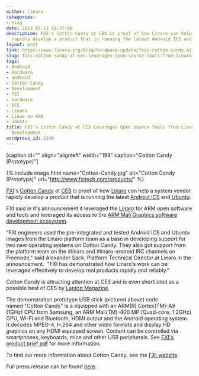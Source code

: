 ```yaml
---
author: linaro
categories:
- blog
date: 2012-01-11 19:37:08
description: FXI's Cotton Candy at CES is proof of how Linaro can help a system vendor
  rapidly develop a product that is running the latest Android ICS and Ubuntu.
layout: post
link: https://www.linaro.org/blog/hardware-update/fxis-cotton-candy-at-ces-leverages-open-source-tools-from-linaro-for-rapid-development/
slug: fxis-cotton-candy-at-ces-leverages-open-source-tools-from-linaro-for-rapid-development
tags:
- Android
- Hardware
- android
- Cotton Candy
- Development
- FXI
- hardware
- ICS
- Linaro
- Linux on ARM
- ubuntu
title: FXI's Cotton Candy at CES Leverages Open Source Tools from Linaro for Rapid
  Development
wordpress_id: 1148
---
```


[caption id="" align="alignleft" width="198" caption="Cotton Candy (Prototype)"]

{% include image.html name="Cotton-Candy.jpg" alt="Cotton Candy (Prototype)" url="http://www.fxitech.com/products/" %}

[FXI](http://www.fxitech.com/)'s [Cotton Candy](http://www.fxitech.com/products/) at [CES](http://www.cesweb.org/) is proof of how [Linaro](http://www.linaro.org/) can help a system vendor rapidly develop a product that is running the latest [Android ICS](http://www.android.com/about/ice-cream-sandwich/) and[ Ubuntu](http://www.ubuntu.com/ubuntu).

FXI said in it's announcement it leveraged the [Linaro](http://www.linaro.org/) for ARM open software and tools and leveraged its access to the [ARM Mali Graphics software development ecosystem](http://www.malideveloper.com/).

“FXI engineers used the pre-integrated and tested Android ICS and Ubuntu images from the Linaro platform team as a base in developing support for two new operating systems on Cotton Candy. They also got support from the platform team on the #linaro and #linaro-android IRC channels on Freenode," said Alexander Sack, Platform Technical Director at Linaro in the announcement.  "FXI has demonstrated how Linaro's work can be leveraged effectively to develop real products rapidly and reliably."

Cotton Candy is attracting attention at CES and is even shortlisted as a possible best of CES by [Laptop Magazine](http://blog.laptopmag.com/readers-choice-for-best-of-ces-2012-voting-open-until-112-at-noon-est).

The demonstration prototype USB stick (pictured above) code named "Cotton Candy" is a equipped with an ARM(R) Cortex(TM)-A9 (1GHz) CPU from Samsung, an ARM Mali(TM)-400 MP (Quad-core, 1.2GHz) GPU, Wi-Fi and Bluetooth, HDMI output and the Android operating system. It decodes MPEG-4, H.264 and other video formats and display HD graphics on any HDMI equipped screen. Content can be controlled via smartphones, keyboards, mice and other USB peripherals. See [FXI's product brief pdf](http://www.fxitech.com/wp-content/uploads/2010/12/productbrief_cottoncandy.pdf) for more information.

To find our more information about Cotton Candy, see the [FXI website](http://www.fxitech.com/products/).

Full press release can be found [here](http://www.virtualpressoffice.com/detail.do?contentId=692736&companyId=7574&showId=1575).
